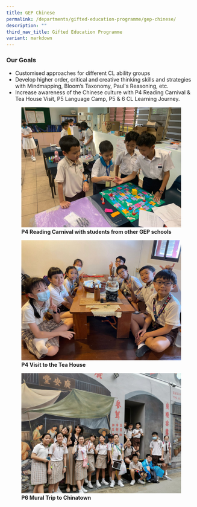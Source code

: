 ```yaml
---
title: GEP Chinese
permalink: /departments/gifted-education-programme/gep-chinese/
description: ""
third_nav_title: Gifted Education Programme
variant: markdown
---
```

### Our Goals

*   Customised approaches for different CL ability groups
*   Develop higher order, critical and creative thinking skills and strategies with Mindmapping, Bloom’s Taxonomy, Paul's Reasoning, etc.
*   Increase awareness of the Chinese culture with P4 Reading Carnival &amp; Tea House Visit, P5 Language Camp, P5 &amp; 6 CL Learning Journey.

<figure>
<img src="/images/p4%20reading%20carnival.JPG">
<figcaption> <strong>P4 Reading Carnival with students from other GEP schools</strong> </figcaption>
</figure>

<figure>
<img src="/images/p4%20visit%20to%20the%20tea%20house.JPG">
<figcaption> <strong>P4 Visit to the Tea House</strong> </figcaption>
</figure>

<figure>
<img src="/images/p6%20mural%20trip%20to%20chinatown.JPG">
<figcaption> <strong>P6 Mural Trip to Chinatown</strong> </figcaption>
</figure>
